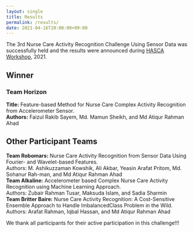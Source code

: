```yaml
---
layout: single
title: Results
permalink: /results/
date: 2021-04-16T20:00:00+09:00
---
```

The 3rd Nurse Care Activity Recognition Challenge Using Sensor Data was successfully held and the results were announced during <a href="https://hasca2021.hasc.jp">HASCA Workshop</a>, 2021.

<h2>Winner</h2>
<h3>Team Horizon</h3>
<div><b>Title:</b> Feature-based Method for Nurse Care Complex Activity Recognition from Accelerometer Sensor.</div>
<div><b>Authors:</b> Faizul Rakib Sayem, Md. Mamun Sheikh, and Md Atiqur Rahman Ahad</div>

<h2>Other Participant Teams</h2>
<div><b>Team Robomars:</b> Nurse Care Activity Recognition from Sensor Data Using Fourier- and Wavelet-based Features. </div>
<div>Authors: M. Ashikuzzaman Kowshik, Ali Akbar, Yeasin Arafat Pritom, Md. Sohanur Rah-man, and Md Atiqur Rahman Ahad</div>

<div><b>Team Alkaline:</b> Accelerometer based Complex Nurse Care Activity Recognition using Machine Learning Approach.</div>
<div>Authors: Zubair Rahman Tusar, Maksuda Islam, and Sadia Sharmin</div>

<div><b>Team Britter Baire:</b> Nurse Care Activity Recognition: A Cost-Sensitive Ensemble Approach to Handle ImbalancedClass Problem in the Wild.</div>
<div>Authors: Arafat Rahman, Iqbal Hassan, and Md Atiqur Rahman Ahad</div>

We thank all participants for their active participation in this challenge!!!
